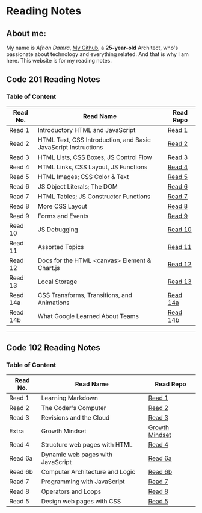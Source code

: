 # Reading Notes
## About me:
My name is _Afnan Damra_, [My Github](https://github.com/afnandamra), a __25-year-old__ Architect, who's passionate about technology and everything related. And that is why I am here. This website is for my reading notes.

## Code 201 Reading Notes

### Table of Content

| Read No. | Read Name | Read Repo |
| --- | --- | --- |
| Read 1 | Introductory HTML and JavaScript | [Read 1](https://afnandamra.github.io/reading-notes/class-01) |
| Read 2 | HTML Text, CSS Introduction, and Basic JavaScript Instructions | [Read 2](https://afnandamra.github.io/reading-notes/class-02) |
| Read 3 | HTML Lists, CSS Boxes, JS Control Flow | [Read 3](https://afnandamra.github.io/reading-notes/class-03) |
| Read 4 | HTML Links, CSS Layout, JS Functions | [Read 4](https://afnandamra.github.io/reading-notes/class-04) |
| Read 5 | HTML Images; CSS Color & Text | [Read 5](https://afnandamra.github.io/reading-notes/class-05) |
| Read 6 |  JS Object Literals; The DOM | [Read 6](https://afnandamra.github.io/reading-notes/class-06) |
| Read 7 | HTML Tables; JS Constructor Functions | [Read 7](https://afnandamra.github.io/reading-notes/class-07) |
| Read 8 | More CSS Layout | [Read 8](https://afnandamra.github.io/reading-notes/class-08) |
| Read 9 | Forms and Events | [Read 9](https://afnandamra.github.io/reading-notes/class-09) |
| Read 10 | JS Debugging | [Read 10](https://afnandamra.github.io/reading-notes/class-10) |
| Read 11 | Assorted Topics | [Read 11](https://afnandamra.github.io/reading-notes/class-11) |
| Read 12 | Docs for the HTML \<canvas\> Element & Chart.js | [Read 12](https://afnandamra.github.io/reading-notes/class-12) |
| Read 13 | Local Storage | [Read 13](https://afnandamra.github.io/reading-notes/class-13) |
| Read 14a | CSS Transforms, Transitions, and Animations | [Read 14a](https://afnandamra.github.io/reading-notes/class-14a) |
| Read 14b | What Google Learned About Teams | [Read 14b](https://afnandamra.github.io/reading-notes/class-14b) |

----

## Code 102 Reading Notes

### Table of Content

| Read No. | Read Name | Read Repo |
| --- | --- | --- |
| Read 1 | Learning Markdown | [Read 1](https://afnandamra.github.io/reading-notes/Read%201) |
| Read 2 | The Coder's Computer | [Read 2](https://afnandamra.github.io/reading-notes/Read%202) |
| Read 3 | Revisions and the Cloud | [Read 3](https://afnandamra.github.io/reading-notes/Read%203) |
| Extra | Growth Mindset | [Growth Mindset](https://afnandamra.github.io/reading-notes/Growth%20Mindset) |
| Read 4 | Structure web pages with HTML | [Read 4](https://afnandamra.github.io/reading-notes/Read%204) |
| Read 6a | Dynamic web pages with JavaScript | [Read 6a](https://afnandamra.github.io/reading-notes/Read%206a) |
| Read 6b | Computer Architecture and Logic | [Read 6b](https://afnandamra.github.io/reading-notes/Read%206b) |
| Read 7 | Programming with JavaScript | [Read 7](https://afnandamra.github.io/reading-notes/Read%207) |
| Read 8 | Operators and Loops | [Read 8](https://afnandamra.github.io/reading-notes/Read%208) |
| Read 5 | Design web pages with CSS | [Read 5](https://afnandamra.github.io/reading-notes/Read%205)